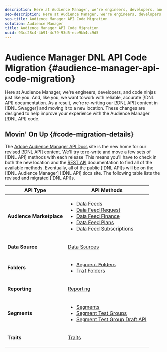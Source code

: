 ```yaml
---
description: Here at Audience Manager, we're engineers, developers, and code ninjas just like you. And, like you, we want to work with reliable, accurate API documentation. As a result, we're re-writing our API content in Swagger and moving it to a new location. These changes are designed to help improve your experience with the Audience Manager API code.
seo-description: Here at Audience Manager, we're engineers, developers, and code ninjas just like you. And, like you, we want to work with reliable, accurate API documentation. As a result, we're re-writing our API content in Swagger and moving it to a new location. These changes are designed to help improve your experience with the Audience Manager API code.
seo-title: Audience Manager API Code Migration
solution: Audience Manager
title: Audience Manager API Code Migration
uuid: 93cc28c4-4b91-4c79-93d5-ece9bb4cc9d5
---
```


# Audience Manager DNL API Code Migration {#audience-manager-api-code-migration}

Here at Audience Manager, we're engineers, developers, and code ninjas just like you. And, like you, we want to work with reliable, accurate [!DNL API] documentation. As a result, we're re-writing our [!DNL API] content in [!DNL Swagger] and moving it to a new location. These changes are designed to help improve your experience with the Audience Manager [!DNL API] code.

## Movin' On Up {#code-migration-details}

<!-- api-swagger-migration.xml -->

The [Adobe Audience Manager API Docs](https://bank.demdex.com/portal/swagger/index.html) site is the new home for our revised [!DNL API] content. We'll try to re-write and move a few sets of [!DNL API] methods with each release. This means you'll have to check in both the new location and the [REST API](../api/rest-api-main/rest-api-main.md#concept_B512E6C3410A4304A672588A60A792B1) documentation to find all of the available methods. Eventually, all of the public [!DNL API]s will be on the [!DNL Audience Manager] [!DNL API] docs site. The following table lists the revised and migrated [!DNL API]s.

<table id="table_CD3C244CB02C48C898745FB982EC828C"> 
 <thead> 
  <tr> 
   <th colname="col1" class="entry"> API Type </th> 
   <th colname="col2" class="entry"> API Methods </th> 
  </tr> 
 </thead>
 <tbody> 
  <tr> 
   <td colname="col1"> <p> <b>Audience Marketplace</b> </p> </td> 
   <td colname="col2"> <p> 
     <ul id="ul_4CFB3FAAC0B04E5AADD80E7D7FAF2722"> 
      <li id="li_50EE5F6B2278480E9FEA04AD51664F9D"> <a href="https://bank.demdex.com/portal/swagger/index.html#!/?f=Data_Feed_API" format="https" scope="external"> Data Feeds</a> </li> 
      <li id="li_5D372E3819014AB78C12048A9A2DC89F"> <a href="https://bank.demdex.com/portal/swagger/index.html#!/Data_Feed_Request_API/" format="https" scope="external"> Data Feed Request</a> </li> 
      <li id="li_0582688D08C346C68B81D86A5C46E053"> <a href="https://bank.demdex.com/portal/swagger/index.html#!/?f=Data_Feed_Finance_API" format="https" scope="external"> Data Feed Finance</a> </li> 
      <li id="li_C1C1CB42D6A74803B4672F6EE2D2D08C"> <a href="https://bank.demdex.com/portal/swagger/index.html#!/?f=Data_Feed_Plans_API" format="https" scope="external"> Data Feed Plans</a> </li> 
      <li id="li_D8F9D791D0824287B9D0B0585E3106AB"> <a href="https://bank.demdex.com/portal/swagger/index.html#!/Data_Feed_Subscription_API" format="https" scope="external"> Data Feed Subscriptions</a> </li> 
     </ul> </p> </td> 
  </tr> 
  <tr> 
   <td colname="col1"> <p> <b>Data Source</b> </p> </td> 
   <td colname="col2"> <p> <a href="https://bank.demdex.com/portal/swagger/index.html#!/Data_Source_API" format="https" scope="external"> Data Sources</a> </p> </td> 
  </tr> 
  <tr> 
   <td colname="col1"> <p> <b>Folders</b> </p> </td> 
   <td colname="col2"> <p> 
     <ul id="ul_FD05673B372141F3B0EF2C79A338F744"> 
      <li id="li_5D16FCAF6F0E411694A1CFBE9571BDAC"> <a href="https://bank.demdex.com/portal/swagger/index.html#!/Segment_Folder_API" format="https" scope="external"> Segment Folders</a> </li> 
      <li id="li_5DC088C0F8CA4FC193248366C8400030"> <a href="https://bank.demdex.com/portal/swagger/index.html#!/Trait_Folder_API" scope="external" format="https"> Trait Folders</a> </li> 
     </ul> </p> </td> 
  </tr> 
  <tr> 
   <td colname="col1"> <p> <b>Reporting</b> </p> </td> 
   <td colname="col2"> <p> <a href="https://bank.demdex.com/portal/swagger/index.html#!/Reporting_API" format="https" scope="external"> Reporting</a> </p> </td> 
  </tr> 
  <tr> 
   <td colname="col1"> <p> <b>Segments</b> </p> </td> 
   <td colname="col2"> <p> 
     <ul id="ul_098B0655653D4846B70349A35A055C19"> 
      <li id="li_41A3003BF41147969BC88D4F12A5C1BB"> <a href="https://bank.demdex.com/portal/swagger/index.html#!/Segments_API" format="https" scope="external"> Segments</a> </li> 
      <li id="li_22A858D377634D88AE58BE2CE924169C"> <a href="https://bank.demdex.com/portal/swagger/index.html#!/Segment_Test_Group_API/" format="https" scope="external"> Segment Test Groups</a> </li> 
      <li id="li_2B505A1B43CF4B29A0336106C321E7FD"> <a href="https://bank.demdex.com/portal/swagger/index.html#!/Segment_Test_Group_Draft_API/" format="https" scope="external"> Segment Test Group Draft API</a> </li> 
     </ul> </p> </td> 
  </tr> 
  <tr> 
   <td colname="col1"> <p> <b>Traits</b> </p> </td> 
   <td colname="col2"> <p> <a href="https://bank.demdex.com/portal/swagger/index.html#!/Traits_API" format="https" scope="external"> Traits</a> </p> </td> 
  </tr>
 </tbody>
</table>